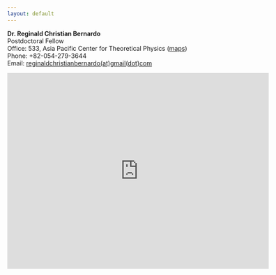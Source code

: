 ```yaml
---
layout: default
---
```



**Dr. Reginald Christian Bernardo** <br />
Postdoctoral Fellow <br />
Office: 533, Asia Pacific Center for Theoretical Physics ([maps](https://maps.app.goo.gl/KJERUL197LvimWFi6)) <br />
Phone: +82-054-279-3644 <br />
Email: [reginaldchristianbernardo(at)gmail(dot)com](mailto:reginaldchristianbernardo@gmail.com) <br />

<center><iframe src="https://www.google.com/maps/embed?pb=!1m18!1m12!1m3!1d3227.335149388364!2d129.31975877580254!3d36.012108372482274!2m3!1f0!2f0!3f0!3m2!1i1024!2i768!4f13.1!3m3!1m2!1s0x356701d5a440430d%3A0x5a66c89a2aab063f!2sAsia%20Pacific%20Center%20for%20Theoretical%20Physics!5e0!3m2!1sen!2skr!4v1698737913055!5m2!1sen!2skr" width="600" height="450" style="border:0;" allowfullscreen="" loading="lazy" referrerpolicy="no-referrer-when-downgrade"></iframe></center>